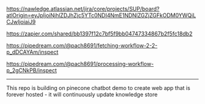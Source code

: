 https://nawledge.atlassian.net/jira/core/projects/SUP/board?atlOrigin=eyJpIjoiNjhlZDJhZjc5YTc0NDI4NmE1NDNlZGZjZGFkODM0YWQiLCJwIjoiaiJ9

https://zapier.com/shared/bb1397f12c7bf5f9bb04747334867b2f5fc18db2

https://pipedream.com/@pach8691/fetching-workflow-2-2-p_dDCAYAm/inspect

https://pipedream.com/@pach8691/processing-workflow-p_2gCNkPB/inspect


__________

This repo is building on pinecone chatbot demo to create web app that is forever hosted - it will continuously update knowledge store
